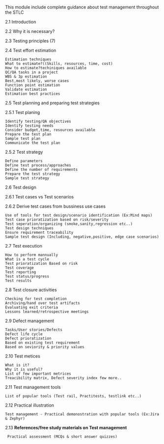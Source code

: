 This module include complete guidance about test management throughout the STLC

2.1	Introduction

2.2	Why it is necessary?

2.3	Testing principles (7)

2.4	Test effort estimation

	Estimation techniques
	What to estimate?((Skills, resources, time, cost)
	How to estimate?techiniques available
	QC/QA tasks in a project
	WBS & 3p estimation
	Best,most likely, worse cases
	Function point estimation
	Validate estimation
	Estimation best practices
  
2.5	Test planning and preparing test strategies

2.5.1	Test planing

	Identify testing/QA objectives
	Identify testing needs
	Consider budget,time, resources available
	Prepare the test plan
	Sample test plan
	Communicate the test plan
  
2.5.2	Test strategy

	Define parameters
	Define test process/approaches
	Define the number of requirements
	Prepare the test strategy
	Sample test strategy
  
2.6	Test design

2.6.1	Test cases vs Test scenarios

2.6.2	Derive test cases from bussiness use cases

	Use of tools for test design/scenario identification (Ex:Mind maps)
	Test case prioratization based on risk/severity
	Test seperation/organizing (smoke,sanity,regression etc..)
	Test design techniques
	Ensure requirement traceability
	Sample test design (Including, negative,positive, edge case scenarios)
  
2.7	Test execution

	How to perform mannually
	What is a test cycle
	Test prioratization Based on risk
	Test coverage
	Test reporting
	Test status/progress
	Test results
  
2.8	Test closure activities

	Checking for test completion
	Archiving/hand over test artifacts
	Evaluating exit criteria
	Lessons learned/retrospective meetings
  
2.9	Defect management

	Tasks/User stories/Defects
	Defect life cycle
	Defect prioratization
	Based on existing test requirement
	Based on seviority & priority values
  
2.10	Test metices

	What is it?
	Why it is useful?
	List of few important metrices
	Treacibility matrix, Defect severity index few more..
  
2.11	Test management tools

	List of popular tools (Test rail, Practitests, testlink etc..)
	
2.12	Practical illustration

	Test management - Practical demonostration with popular tools (Ex:Jira & Zephyr)
	
2.13	**References/free study materials on Test management**
	
	 Practical assessment (MCQs & short answer quizzes)
